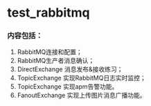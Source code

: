 # test_rabbitmq
### 内容包括：
1. RabbitMQ连接和配置；
2. RabbitMQ生产者消息确认；
3. DirectExchange 消息发布&接收练习；
4. TopicExchange 实现RabbitMQ日志实时监控；
5. TopicExchange 实现apm告警功能。
6. FanoutExchange 实现上传图片消息广播功能。
